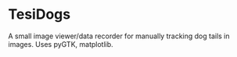 TesiDogs
========

A small image viewer/data recorder for manually tracking dog tails in images. Uses pyGTK, matplotlib.